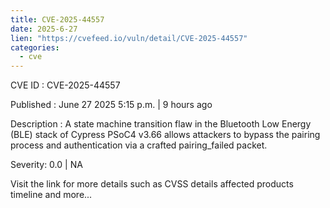 ```yaml
--- 
title: CVE-2025-44557
date: 2025-6-27
lien: "https://cvefeed.io/vuln/detail/CVE-2025-44557"
categories:
  - cve
---
```


CVE ID : CVE-2025-44557

Published :  June 27
2025
5:15 p.m. | 9 hours ago

Description : A state machine transition flaw in the Bluetooth Low Energy (BLE) stack of Cypress PSoC4 v3.66 allows attackers to bypass the pairing process and authentication via a crafted pairing_failed packet.

Severity: 0.0 | NA

Visit the link for more details
such as CVSS details
affected products
timeline
and more...
